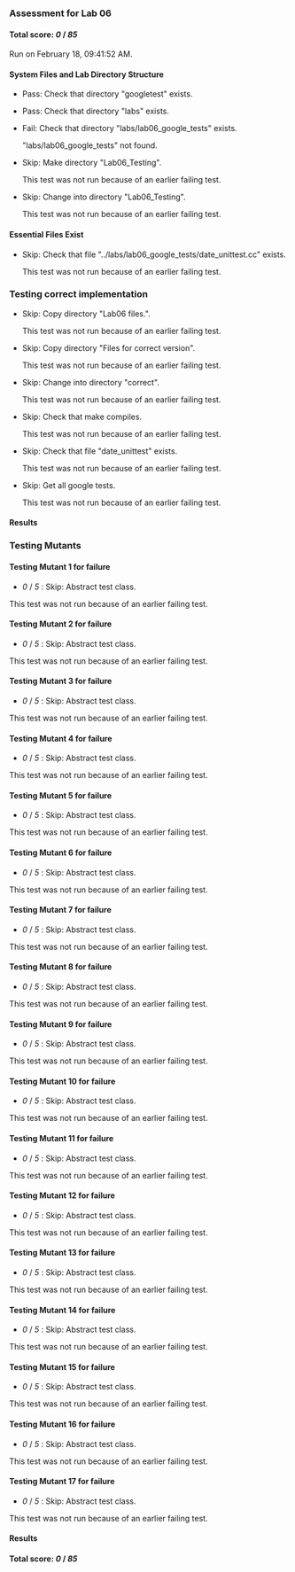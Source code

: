 ### Assessment for Lab 06

#### Total score: _0_ / _85_

Run on February 18, 09:41:52 AM.


#### System Files and Lab Directory Structure

+ Pass: Check that directory "googletest" exists.

+ Pass: Check that directory "labs" exists.

+ Fail: Check that directory "labs/lab06_google_tests" exists.

     "labs/lab06_google_tests" not found.

+ Skip: Make directory "Lab06_Testing".

  This test was not run because of an earlier failing test.

+ Skip: Change into directory "Lab06_Testing".

  This test was not run because of an earlier failing test.


#### Essential Files Exist

+ Skip: Check that file "../labs/lab06_google_tests/date_unittest.cc" exists.

  This test was not run because of an earlier failing test.


### Testing correct implementation

+ Skip: Copy directory "Lab06 files.".

  This test was not run because of an earlier failing test.

+ Skip: Copy directory "Files for correct version".

  This test was not run because of an earlier failing test.

+ Skip: Change into directory "correct".

  This test was not run because of an earlier failing test.

+ Skip: Check that make compiles.

  This test was not run because of an earlier failing test.

+ Skip: Check that file "date_unittest" exists.

  This test was not run because of an earlier failing test.

+ Skip: Get all google tests.

  This test was not run because of an earlier failing test.


#### Results


### Testing Mutants


#### Testing Mutant 1 for failure

+  _0_ / _5_ : Skip: Abstract test class.

  This test was not run because of an earlier failing test.


#### Testing Mutant 2 for failure

+  _0_ / _5_ : Skip: Abstract test class.

  This test was not run because of an earlier failing test.


#### Testing Mutant 3 for failure

+  _0_ / _5_ : Skip: Abstract test class.

  This test was not run because of an earlier failing test.


#### Testing Mutant 4 for failure

+  _0_ / _5_ : Skip: Abstract test class.

  This test was not run because of an earlier failing test.


#### Testing Mutant 5 for failure

+  _0_ / _5_ : Skip: Abstract test class.

  This test was not run because of an earlier failing test.


#### Testing Mutant 6 for failure

+  _0_ / _5_ : Skip: Abstract test class.

  This test was not run because of an earlier failing test.


#### Testing Mutant 7 for failure

+  _0_ / _5_ : Skip: Abstract test class.

  This test was not run because of an earlier failing test.


#### Testing Mutant 8 for failure

+  _0_ / _5_ : Skip: Abstract test class.

  This test was not run because of an earlier failing test.


#### Testing Mutant 9 for failure

+  _0_ / _5_ : Skip: Abstract test class.

  This test was not run because of an earlier failing test.


#### Testing Mutant 10 for failure

+  _0_ / _5_ : Skip: Abstract test class.

  This test was not run because of an earlier failing test.


#### Testing Mutant 11 for failure

+  _0_ / _5_ : Skip: Abstract test class.

  This test was not run because of an earlier failing test.


#### Testing Mutant 12 for failure

+  _0_ / _5_ : Skip: Abstract test class.

  This test was not run because of an earlier failing test.


#### Testing Mutant 13 for failure

+  _0_ / _5_ : Skip: Abstract test class.

  This test was not run because of an earlier failing test.


#### Testing Mutant 14 for failure

+  _0_ / _5_ : Skip: Abstract test class.

  This test was not run because of an earlier failing test.


#### Testing Mutant 15 for failure

+  _0_ / _5_ : Skip: Abstract test class.

  This test was not run because of an earlier failing test.


#### Testing Mutant 16 for failure

+  _0_ / _5_ : Skip: Abstract test class.

  This test was not run because of an earlier failing test.


#### Testing Mutant 17 for failure

+  _0_ / _5_ : Skip: Abstract test class.

  This test was not run because of an earlier failing test.


#### Results

#### Total score: _0_ / _85_

